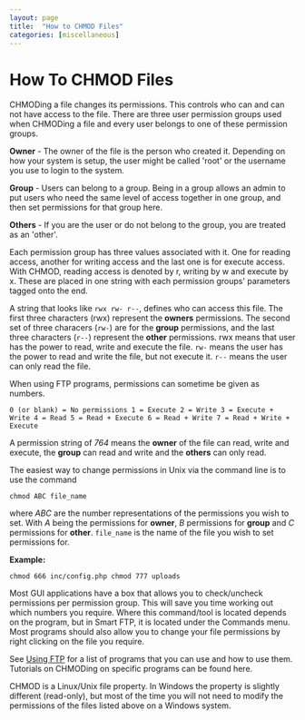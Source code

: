 ```yaml
---
layout: page
title:  "How to CHMOD Files"
categories: [miscellaneous]
---
```


# How To CHMOD Files

CHMODing a file changes its permissions. This controls who can and can not have access to the file. There are three user permission groups used when CHMODing a file and every user belongs to one of these permission groups.

**Owner** - The owner of the file is the person who created it. Depending on how your system is setup, the user might be called 'root' or the username you use to login to the system.

**Group** - Users can belong to a group. Being in a group allows an admin to put users who need the same level of access together in one group, and then set permissions for that group here.

**Others** - If you are the user or do not belong to the group, you are treated as an 'other'.

Each permission group has three values associated with it. One for reading access, another for writing access and the last one is for execute access. With CHMOD, reading access is denoted by r, writing by w and execute by x. These are placed in one string with each permission groups' parameters tagged onto the end.

A string that looks like `rwx rw- r--`, defines who can access this file. The first three characters (rwx) represent the **owners** permissions. The second set of three characers (`rw-`) are for the **group** permissions, and the last three characters (`r--`) represent the **other** permissions. rwx means that user has the power to read, write and execute the file. `rw-` means the user has the power to read and write the file, but not execute it. `r--` means the user can only read the file.

When using FTP programs, permissions can sometime be given as numbers.

    0 (or blank) = No permissions 1 = Execute 2 = Write 3 = Execute + Write 4 = Read 5 = Read + Execute 6 = Read + Write 7 = Read + Write + Execute

A permission string of *764* means the **owner** of the file can read, write and execute, the **group** can read and write and the **others** can only read.

The easiest way to change permissions in Unix via the command line is to use the command

    chmod ABC file_name

where *ABC* are the number representations of the permissions you wish to set. With *A* being the permissions for **owner**, *B* permissions for **group** and *C* permissions for **other**. `file_name` is the name of the file you wish to set permissions for.

**Example:**

    chmod 666 inc/config.php chmod 777 uploads

Most GUI applications have a box that allows you to check/uncheck permissions per permission group. This will save you time working out which numbers you require. Where this command/tool is located depends on the program, but in Smart FTP, it is located under the Commands menu. Most programs should also allow you to change your file permissions by right clicking on the file you require.

See [Using FTP](ftp) for a list of programs that you can use and how to use them. Tutorials on CHMODing on specific programs can be found here.

CHMOD is a Linux/Unix file property. In Windows the property is slightly different (read-only), but most of the time you will not need to modify the permissions of the files listed above on a Windows system.
